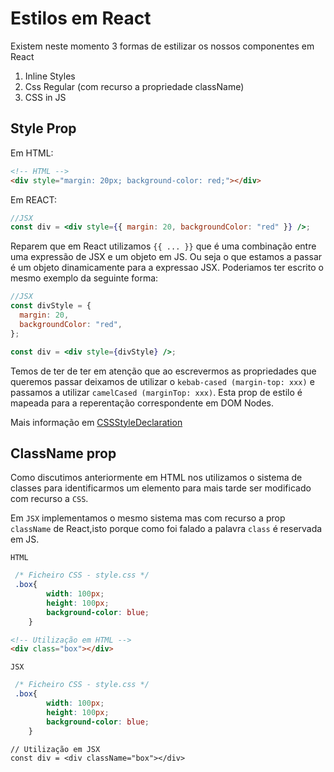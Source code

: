 # Estilos em React

Existem neste momento 3 formas de estilizar os nossos componentes em React

1. Inline Styles
2. Css Regular (com recurso a propriedade className)
3. CSS in JS

## Style Prop

Em HTML:

```html
<!-- HTML -->
<div style="margin: 20px; background-color: red;"></div>
```

Em REACT:

```jsx
//JSX
const div = <div style={{ margin: 20, backgroundColor: "red" }} />;
```

Reparem que em React utilizamos `{{ ... }}` que é uma combinação entre uma expressão de JSX e um objeto em JS. Ou seja o que estamos a passar é um objeto dinamicamente para a expressao JSX. Poderiamos ter escrito o mesmo exemplo da seguinte forma:

```jsx
//JSX
const divStyle = {
  margin: 20,
  backgroundColor: "red",
};

const div = <div style={divStyle} />;
```

Temos de ter de ter em atenção que ao escrevermos as propriedades que queremos passar deixamos de utilizar o `kebab-cased (margin-top: xxx)` e passamos a utilizar `camelCased (marginTop: xxx)`. Esta prop de estilo é mapeada para a reperentação correspondente em DOM Nodes.

Mais informação em [CSSStyleDeclaration](https://developer.mozilla.org/en-US/docs/Web/API/CSSStyleDeclaration)

## ClassName prop

Como discutimos anteriormente em HTML nos utilizamos o sistema de classes para identificarmos um elemento para mais tarde ser modificado com recurso a `CSS`.

Em `JSX` implementamos o mesmo sistema mas com recurso a prop `className` de React,isto porque como foi falado a palavra `class` é reservada em JS.

`HTML`

```CSS
 /* Ficheiro CSS - style.css */
 .box{
        width: 100px;
        height: 100px;
        background-color: blue;
    }

```

```HTML
<!-- Utilização em HTML -->
<div class="box"></div>
```

`JSX`

```CSS
 /* Ficheiro CSS - style.css */
 .box{
        width: 100px;
        height: 100px;
        background-color: blue;
    }

```

```JSX
// Utilização em JSX
const div = <div className="box"></div>
```
